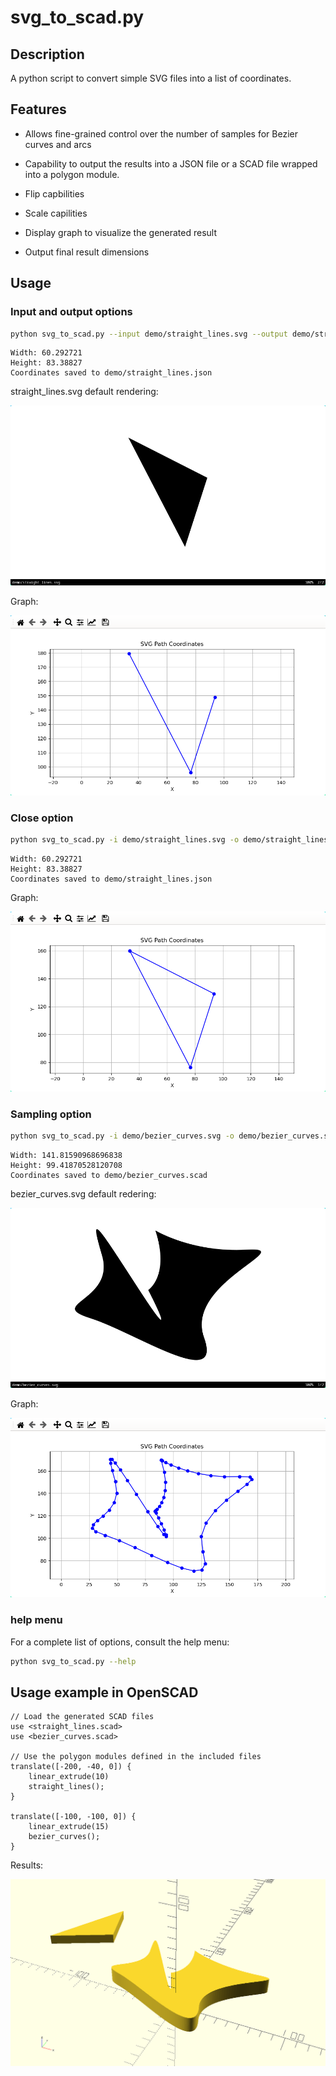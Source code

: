 # svg_to_scad.py

## Description

A python script to convert simple SVG files into a list of coordinates.

## Features

- Allows fine-grained control over the number of samples for Bezier curves and arcs

- Capability to output the results into a JSON file or a SCAD file wrapped into a polygon module.

- Flip capbilities

- Scale capilities

- Display graph to visualize the generated result

- Output final result dimensions

## Usage

### Input and output options

``` bash
python svg_to_scad.py --input demo/straight_lines.svg --output demo/straight_lines.json
```

``` results
Width: 60.292721
Height: 83.38827
Coordinates saved to demo/straight_lines.json
```

straight_lines.svg default rendering:

![demo/straight_lines_svg_rendering.png](demo/straight_lines_svg_rendering.png)

Graph:

![demo/fig_svg_to_scad_straight_lines_graph.png](demo/fig_svg_to_scad_straight_lines_graph.png)

### Close option

``` bash
python svg_to_scad.py -i demo/straight_lines.svg -o demo/straight_lines.json --close
```

``` results
Width: 60.292721
Height: 83.38827
Coordinates saved to demo/straight_lines.json
```

Graph:

![demo/fig_svg_to_scad_straight_lines_graph_close.png](demo/fig_svg_to_scad_straight_lines_graph_close.png)

### Sampling option

``` bash
python svg_to_scad.py -i demo/bezier_curves.svg -o demo/bezier_curves.scad --number-samples 10
```

``` results
Width: 141.81590968696838
Height: 99.41870528120708
Coordinates saved to demo/bezier_curves.scad
```

bezier_curves.svg default redering:

![demo/bezier_curves_svg_rendering.png](demo/bezier_curves_svg_rendering.png)

Graph:

![dmeo/fig_svg_to_scad_bezier_curves_number_samples.png](demo/fig_svg_to_scad_bezier_curves_number_samples.png)

### help menu

For a complete list of options, consult the help menu:

``` bash
python svg_to_scad.py --help
```

## Usage example in OpenSCAD

``` openscad
// Load the generated SCAD files
use <straight_lines.scad>
use <bezier_curves.scad>

// Use the polygon modules defined in the included files
translate([-200, -40, 0]) {
    linear_extrude(10)
    straight_lines();
}

translate([-100, -100, 0]) {
    linear_extrude(15)
    bezier_curves();
}
```

Results:

![demo/import_coordonate_files_demo.png](demo/import_coordonate_files_demo.png)
